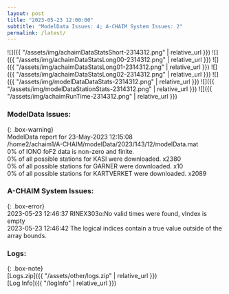 ```yaml
---
layout: post
title: "2023-05-23 12:00:00"
subtitle: "ModelData Issues: 4; A-CHAIM System Issues: 2"
permalink: /latest/
---
```


![]({{ "/assets/img/achaimDataStatsShort-2314312.png" | relative_url }})
![]({{ "/assets/img/achaimDataStatsLong00-2314312.png" | relative_url }})
![]({{ "/assets/img/achaimDataStatsLong01-2314312.png" | relative_url }})
![]({{ "/assets/img/achaimDataStatsLong02-2314312.png" | relative_url }})
![]({{ "/assets/img/modelDataDataStats-2314312.png" | relative_url }})
![]({{ "/assets/img/modelDataStationStats-2314312.png" | relative_url }})
![]({{ "/assets/img/achaimRunTime-2314312.png" | relative_url }})


### ModelData Issues:  
  
{: .box-warning}  
 ModelData report for 23-May-2023 12:15:08   
 /home2/achaim1/A-CHAIM/modelData/2023/143/12/modelData.mat   
 0% of IONO foF2 data is non-zero and finite.   
 0% of all possible stations for KASI were downloaded. x2380   
 0% of all possible stations for GARNER were downloaded. x10   
 0% of all possible stations for KARTVERKET were downloaded. x2089   
  
### A-CHAIM System Issues:  
  
{: .box-error}  
2023-05-23 12:46:37 RINEX303o:No valid times were found, vIndex is empty  
2023-05-23 12:46:42 The logical indices contain a true value outside of the array bounds.  

### Logs:  
  
{: .box-note}  
[Logs.zip]({{ "/assets/other/logs.zip" | relative_url }})  
[Log Info]({{ "/logInfo" | relative_url }})  
